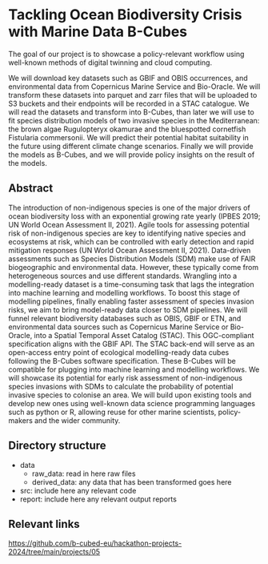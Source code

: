# Tackling Ocean Biodiversity Crisis with Marine Data B-Cubes

The goal of our project is to showcase a policy-relevant workflow using well-known methods of digital twinning and cloud computing.

We will download key datasets such as GBIF and OBIS occurrences, and environmental data from Copernicus Marine Service and Bio-Oracle. We will transform these datasets into parquet and zarr files that will be uploaded to S3 buckets and their endpoints will be recorded in a STAC catalogue.
We will read the datasets and transform into B-Cubes, than later we will use to fit species distribution models of two invasive species in the Mediterranean: the brown algae Rugulopteryx okamurae and the bluespotted cornetfish Fistularia commersonii. We will predict their potential habitat suitability in the future using different climate change scenarios.  Finally we will provide the models as B-Cubes, and we will provide policy insights on the result of the models.

## Abstract
The introduction of non-indigenous species is one of the major drivers of ocean biodiversity loss with an exponential growing rate yearly (IPBES 2019; UN World Ocean Assessment II, 2021). Agile tools for assessing potential risk of non-indigenous species are key to identifying native species and ecosystems at risk, which can be controlled with early detection and rapid mitigation responses (UN World Ocean Assessment II, 2021). Data-driven assessments such as Species Distribution Models (SDM) make use of FAIR biogeographic and environmental data. However, these typically come from heterogeneous sources and use different standards. Wrangling into a modelling-ready dataset is a time-consuming task that lags the integration into machine learning and modelling workflows. To boost this stage of modelling pipelines, finally enabling faster assessment of species invasion risks, we aim to bring model-ready data closer to SDM pipelines. We will funnel relevant biodiversity databases such as OBIS, GBIF or ETN, and environmental data sources such as Copernicus Marine Service or Bio-Oracle, into a Spatial Temporal Asset Catalog (STAC). This OGC-compliant specification aligns with the GBIF API. The STAC back-end will serve as an open-access entry point of ecological modelling-ready data cubes following the B-Cubes software specification. These B-Cubes will be compatible for plugging into machine learning and modelling workflows. We will showcase its potential for early risk assessment of non-indigenous species invasions with SDMs to calculate the probability of potential invasive species to colonise an area. We will build upon existing tools and develop new ones using well-known data science programming languages such as python or R, allowing reuse for other marine scientists, policy-makers and the wider community.

## Directory structure

- data
	- raw_data: read in here raw files
	- derived_data: any data that has been transformed goes here
- src: include here any relevant code
- report: include here any relevant output reports

## Relevant links
https://github.com/b-cubed-eu/hackathon-projects-2024/tree/main/projects/05
